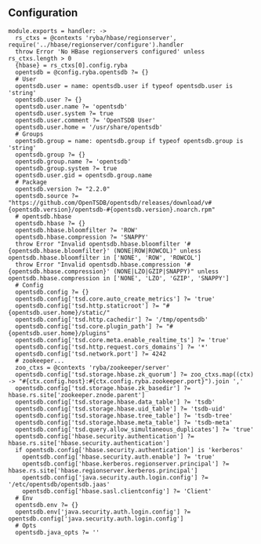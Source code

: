 

## Configuration

    module.exports = handler: ->
      rs_ctxs = @contexts 'ryba/hbase/regionserver', require('../hbase/regionserver/configure').handler
      throw Error 'No HBase regionservers configured' unless rs_ctxs.length > 0
      {hbase} = rs_ctxs[0].config.ryba
      opentsdb = @config.ryba.opentsdb ?= {}
      # User
      opentsdb.user = name: opentsdb.user if typeof opentsdb.user is 'string'
      opentsdb.user ?= {}
      opentsdb.user.name ?= 'opentsdb'
      opentsdb.user.system ?= true
      opentsdb.user.comment ?= 'OpenTSDB User'
      opentsdb.user.home = '/usr/share/opentsdb'
      # Groups
      opentsdb.group = name: opentsdb.group if typeof opentsdb.group is 'string'
      opentsdb.group ?= {}
      opentsdb.group.name ?= 'opentsdb'
      opentsdb.group.system ?= true
      opentsdb.user.gid = opentsdb.group.name
      # Package
      opentsdb.version ?= "2.2.0"
      opentsdb.source ?= "https://github.com/OpenTSDB/opentsdb/releases/download/v#{opentsdb.version}/opentsdb-#{opentsdb.version}.noarch.rpm"
      # opentsdb.hbase
      opentsdb.hbase ?= {}
      opentsdb.hbase.bloomfilter ?= 'ROW'
      opentsdb.hbase.compression ?= 'SNAPPY'
      throw Error "Invalid opentsdb.hbase.bloomfilter '#{opentsdb.hbase.bloomfilter}' (NONE|ROW|ROWCOL)" unless opentsdb.hbase.bloomfilter in ['NONE', 'ROW', 'ROWCOL']
      throw Error "Invalid opentsdb.hbase.compression '#{opentsdb.hbase.compression}' (NONE|LZO|GZIP|SNAPPY)" unless opentsdb.hbase.compression in ['NONE', 'LZO', 'GZIP', 'SNAPPY']
      # Config
      opentsdb.config ?= {}
      opentsdb.config['tsd.core.auto_create_metrics'] ?= 'true'
      opentsdb.config['tsd.http.staticroot'] ?= "#{opentsdb.user.home}/static/"
      opentsdb.config['tsd.http.cachedir'] ?= '/tmp/opentsdb'
      opentsdb.config['tsd.core.plugin_path'] ?= "#{opentsdb.user.home}/plugins"
      opentsdb.config['tsd.core.meta.enable_realtime_ts'] ?= 'true'
      opentsdb.config['tsd.http.request.cors_domains'] ?= '*'
      opentsdb.config['tsd.network.port'] ?= 4242
      # zookeeper...
      zoo_ctxs = @contexts 'ryba/zookeeper/server'
      opentsdb.config['tsd.storage.hbase.zk_quorum'] ?= zoo_ctxs.map((ctx) -> "#{ctx.config.host}:#{ctx.config.ryba.zookeeper.port}").join ','
      opentsdb.config['tsd.storage.hbase.zk_basedir'] ?= hbase.rs.site['zookeeper.znode.parent']
      opentsdb.config['tsd.storage.hbase.data_table'] ?= 'tsdb'
      opentsdb.config['tsd.storage.hbase.uid_table'] ?= 'tsdb-uid'
      opentsdb.config['tsd.storage.hbase.tree_table'] ?= 'tsdb-tree'
      opentsdb.config['tsd.storage.hbase.meta_table'] ?= 'tsdb-meta'
      opentsdb.config['tsd.query.allow_simultaneous_duplicates'] ?= 'true'
      opentsdb.config['hbase.security.authentication'] ?= hbase.rs.site['hbase.security.authentication']
      if opentsdb.config['hbase.security.authentication'] is 'kerberos'
        opentsdb.config['hbase.security.auth.enable'] ?= 'true' 
        opentsdb.config['hbase.kerberos.regionserver.principal'] ?= hbase.rs.site['hbase.regionserver.kerberos.principal']
        opentsdb.config['java.security.auth.login.config'] ?= '/etc/opentsdb/opentsdb.jaas'
        opentsdb.config['hbase.sasl.clientconfig'] ?= 'Client'
      # Env
      opentsdb.env ?= {}
      opentsdb.env['java.security.auth.login.config'] ?= opentsdb.config['java.security.auth.login.config']
      # Opts
      opentsdb.java_opts ?= ''
